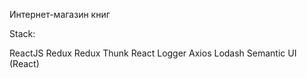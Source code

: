 Интернет-магазин книг

Stack:

ReactJS
Redux
Redux Thunk
React Logger
Axios
Lodash
Semantic UI (React)
